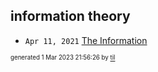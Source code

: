 ## information theory


* <code>Apr 11, 2021</code> [The Information](2021-04-11T18-17-33-the-information.md)

<sup><sub>generated 1 Mar 2023 21:56:26 by <a href='https://github.com/senorprogrammer/til'>til</a></sub></sup>
